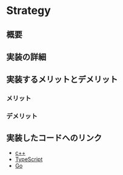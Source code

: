 # Strategy
## 概要
## 実装の詳細
## 実装するメリットとデメリット
### メリット
### デメリット
## 実装したコードへのリンク
* [c++](https://github.com/sakana7392/Design_Patterns/tree/main/Strategy/c++)
* [TypeScript](https://github.com/sakana7392/Design_Patterns/tree/main/Strategy/TypeScript)
* [Go](https://github.com/sakana7392/Design_Patterns/tree/main/Strategy/Go)
